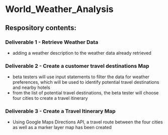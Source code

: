# World_Weather_Analysis
## Respository contents:
### Deliverable 1 - Retrieve Weather Data 
- adding a weather description to the weather data already retrieved
### Deliverable 2 - Create a customer travel destinations Map
- beta testers will use input statements to filter the data for weather preferences, which will be used to identify potential travel destinations and nearby hotels
- from the list of potential travel destinations, the beta tester will choose four cities to create a travel itinerary
### Deliverable 3 - Create a Travel Itinerary Map 
- Using Google Maps Directions API, a travel route between the four cities as well as a marker layer map has been created 
